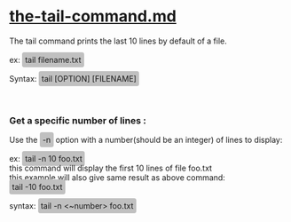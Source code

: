 <h1>
  	<a href="https://github.com/bobbyiliev/101-linux-commands-ebook/blob/main/ebook/en/content/005-the-tail-command.md">
    	the-tail-command.md
	</a>
</h1>

The tail command prints the last 10 lines by default of a file.
<br>
<br>
ex: 
 <span style="background-color: #C0C0C0; padding: 5px; border-radius: 4px">tail filename.txt</span>
<br>
<br>
Syntax: <span style="background-color: #C0C0C0; padding: 5px; border-radius: 4px">tail [OPTION] [FILENAME]</span>
<br>
<br>
<br>
<h3>
  		Get a specific number of lines :
</h3>
Use the <span style="background-color: #C0C0C0; padding: 5px; border-radius: 4px">
-n</span> option with a number(should be an integer) of lines to display:
<br>
<br>
ex: 
 <span style="background-color: #C0C0C0; padding: 5px; border-radius: 4px">
tail -n 10 foo.txt</span>
<br>
this command will display the first 10 lines of file foo.txt
<br>
this example will also give same result as above command: 
<br>
 <span style="background-color: #C0C0C0; padding: 5px; border-radius: 4px">tail -10 foo.txt</span>
<br>
<br>
syntax: 
 <span style="background-color: #C0C0C0; padding: 5px; border-radius: 4px">tail -n <~number> foo.txt</span>
